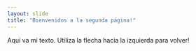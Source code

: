 ```yaml
---
layout: slide
title: "Bienvenidos a la segunda página!"
---
```

Aquí va mi texto.
Utiliza la flecha hacia la izquierda para volver!
